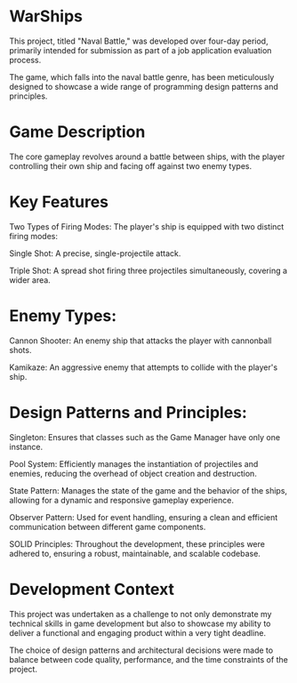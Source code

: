 # WarShips
This project, titled "Naval Battle," was developed over four-day period, primarily intended for submission as part of a job application evaluation process. 

The game, which falls into the naval battle genre, has been meticulously designed to showcase a wide range of programming design patterns and principles.

# Game Description
The core gameplay revolves around a battle between ships, with the player controlling their own ship and facing off against two enemy types. 

# Key Features
Two Types of Firing Modes: The player's ship is equipped with two distinct firing modes:

Single Shot: A precise, single-projectile attack.

Triple Shot: A spread shot firing three projectiles simultaneously, covering a wider area.

# Enemy Types:
Cannon Shooter: An enemy ship that attacks the player with cannonball shots.

Kamikaze: An aggressive enemy that attempts to collide with the player's ship.

# Design Patterns and Principles:
Singleton: Ensures that classes such as the Game Manager have only one instance.

Pool System: Efficiently manages the instantiation of projectiles and enemies, reducing the overhead of object creation and destruction.

State Pattern: Manages the state of the game and the behavior of the ships, allowing for a dynamic and responsive gameplay experience.

Observer Pattern: Used for event handling, ensuring a clean and efficient communication between different game components.

SOLID Principles: Throughout the development, these principles were adhered to, ensuring a robust, maintainable, and scalable codebase.

# Development Context
This project was undertaken as a challenge to not only demonstrate my technical skills in game development but also to showcase my ability to deliver a functional and engaging product within a very tight deadline. 

The choice of design patterns and architectural decisions were made to balance between code quality, performance, and the time constraints of the project.
